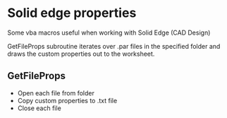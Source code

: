 # Solid edge properties

Some vba macros useful when working with Solid Edge (CAD Design)

GetFileProps subroutine iterates over .par files in the specified folder and draws the custom properties out to the worksheet.

## GetFileProps

- Open each file from folder
- Copy custom properties to .txt file
- Close each file
